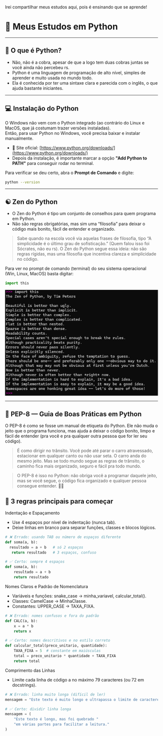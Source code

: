 Irei compartilhar meus estudos aqui, pois é ensinando que se aprende!

# 🐍 Meus Estudos em Python
---

## 📘 O que é Python?
- Não, não é a cobra, apesar de que a logo tem duas cobras juntas se você ainda não percebeu rs. 
- Python é uma linguagem de programação de alto nível, simples de aprender e muito usada no mundo todo.  
- Ela é conhecida por ter uma sintaxe clara e parecida com o inglês, o que ajuda bastante iniciantes.

---

## 💻 Instalação do Python
O Windows não vem com o Python integrado (ao contrário do Linux e MacOS, que já costumam trazer versões instaladas).  
Então, para usar Python no Windows, você precisa baixar e instalar manualmente.

- 🔗 Site oficial: [https://www.python.org/downloads/](https://www.python.org/downloads/)  
- Depois da instalação, é importante marcar a opção **"Add Python to PATH"** para conseguir rodar no terminal.  

Para verificar se deu certo, abra o **Prompt de Comando** e digite:

```bash
python --version
```
---

## ☯️ Zen do Python
- O Zen do Python é tipo um conjunto de conselhos para quem programa em Python.
- Não são regras obrigatórias, mas sim uma “filosofia” para deixar o código mais bonito, fácil de entender e organizado.
> Sabe quando na escola você via aquelas frases de filosofia, tipo
“A simplicidade é o último grau de sofisticação.” (Quem falou isso foi Sócrates, não eu rs).
O Zen do Python segue essa ideia: não são regras rígidas, mas uma filosofia que incentiva clareza e simplicidade no código.

Para ver no prompt de comando (terminal) do seu sistema operacional (Win, Linux, MacOS) basta digitar:

```python
import this
```

![Zen do Python](./zen-do-python.png)

---

## 📏 PEP-8 — Guia de Boas Práticas em Python

O PEP-8 é como se fosse um manual de etiqueta do Python.
Ele não muda o jeito que o programa funciona, mas ajuda a deixar o código bonito, limpo e fácil de entender (pra você e pra qualquer outra pessoa que for ler seu código).

> É como dirigir no trânsito.
Você pode até parar o carro atravessado, estacionar em qualquer canto ou não usar seta.
O carro anda do mesmo jeito.
Mas se todo mundo segue as regras de trânsito, o caminho fica mais organizado, seguro e fácil pra todo mundo.

> O PEP-8 é isso no Python: não obriga você a programar daquele jeito, mas se você segue, o código fica organizado e qualquer pessoa consegue entender. 🚦🐍

## 📝 3 regras principais para começar

Indentação e Espaçamento
- Use 4 espaços por nível de indentação (nunca tab).
- Deixe linhas em branco para separar funções, classes e blocos lógicos.

```python
# ❌ Errado: usando TAB ou número de espaços diferente
def soma(a, b):
  resultado = a + b   # só 2 espaços
   return resultado   # 3 espaços, confuso
```

```python
# ✅ Certo: sempre 4 espaços
def soma(a, b):
    resultado = a + b
    return resultado
```
Nomes Claros e Padrão de Nomenclatura
- Variáveis e funções: snake_case → minha_variavel, calcular_total().
- Classes: CamelCase → MinhaClasse.
- Constantes: UPPER_CASE → TAXA_FIXA.

```python
# ❌ Errado: nomes confusos e fora do padrão
def CALC(a, b):
    x = a * b
    return x
```

```python
# ✅ Certo: nomes descritivos e no estilo correto
def calcular_total(preco_unitario, quantidade):
    TAXA_FIXA = 5  # constante em maiúsculas
    total = preco_unitario * quantidade + TAXA_FIXA
    return total
```
Comprimento das Linhas
- Limite cada linha de código a no máximo 79 caracteres (ou 72 em docstrings).

```python
# ❌ Errado: linha muito longa (difícil de ler)
mensagem = "Este texto é muito longo e ultrapassa o limite de caracteres recomendados pelo PEP 8, dificultando a leitura."
```

```python
# ✅ Certo: dividir linha longa
mensagem = (
    "Este texto é longo, mas foi quebrado "
    "em várias partes para facilitar a leitura."
)
```

